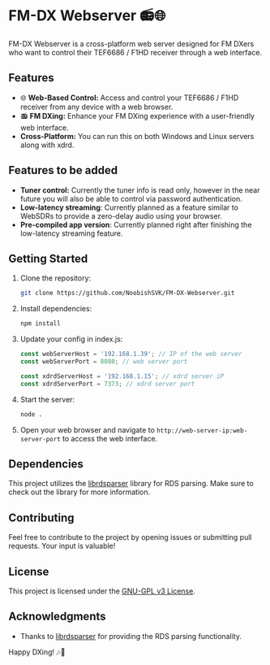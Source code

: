 # FM-DX Webserver 📻🌐

FM-DX Webserver is a cross-platform web server designed for FM DXers who want to control their TEF6686 / F1HD receiver through a web interface.

## Features

- 🌐 **Web-Based Control:** Access and control your TEF6686 / F1HD receiver from any device with a web browser.
- 📻 **FM DXing:** Enhance your FM DXing experience with a user-friendly web interface.
- **Cross-Platform:** You can run this on both Windows and Linux servers along with xdrd.

##  Features to be added
- **Tuner control:** Currently the tuner info is read only, however in the near future you will also be able to control via password authentication.
- **Low-latency streaming**: Currently planned as a feature similar to WebSDRs to provide a zero-delay audio using your browser.
- **Pre-compiled app version**: Currently planned right after finishing the low-latency streaming feature. 

## Getting Started

1. Clone the repository:

    ```bash
    git clone https://github.com/NoobishSVK/FM-DX-Webserver.git
    ```

2. Install dependencies:

    ```bash
    npm install
    ```

    
3. Update your config in index.js:

    ```js
    const webServerHost = '192.168.1.39'; // IP of the web server
    const webServerPort = 8080; // web server port

    const xdrdServerHost = '192.168.1.15'; // xdrd server iP
    const xdrdServerPort = 7373; // xdrd server port

    ```


4. Start the server:

    ```bash
    node .
    ```

4. Open your web browser and navigate to `http://web-server-ip:web-server-port` to access the web interface.

## Dependencies

This project utilizes the [librdsparser](https://github.com/kkonradpl/librdsparser) library for RDS parsing. Make sure to check out the library for more information.

## Contributing

Feel free to contribute to the project by opening issues or submitting pull requests. Your input is valuable!

## License

This project is licensed under the [GNU-GPL v3 License](LICENSE.md).

## Acknowledgments

- Thanks to [librdsparser](https://github.com/kkonradpl/librdsparser) for providing the RDS parsing functionality.

Happy DXing! 🎶📡
